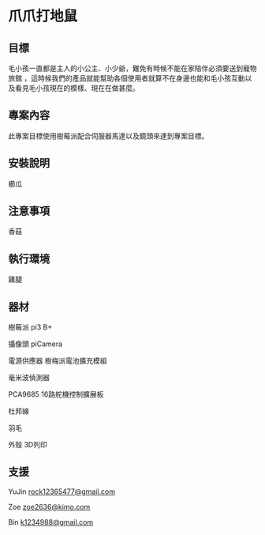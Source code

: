 # 爪爪打地鼠

## 目標

毛小孩一直都是主人的小公主、小少爺，難免有時候不能在家陪伴必須要送到寵物旅館
，這時候我們的產品就能幫助各個使用者就算不在身邊也能和毛小孩互動以及看見毛小孩現在的模樣、現在在做甚麼。

## 專案內容

此專案目標使用樹莓派配合伺服器馬達以及鏡頭來達到專案目標。

## 安裝說明

櫛瓜

## 注意事項

香菇

## 執行環境

雞腿

## 器材

樹莓派 pi3 B+

攝像頭 piCamera

電源供應器 樹梅派電池擴充模組

毫米波偵測器

PCA9685 16路舵機控制擴展板

杜邦線


羽毛

外殼 3D列印

## 支援

YuJin rock12365477@gmail.com

Zoe zoe2636@kimo.com

Bin k1234988@gmail.com

